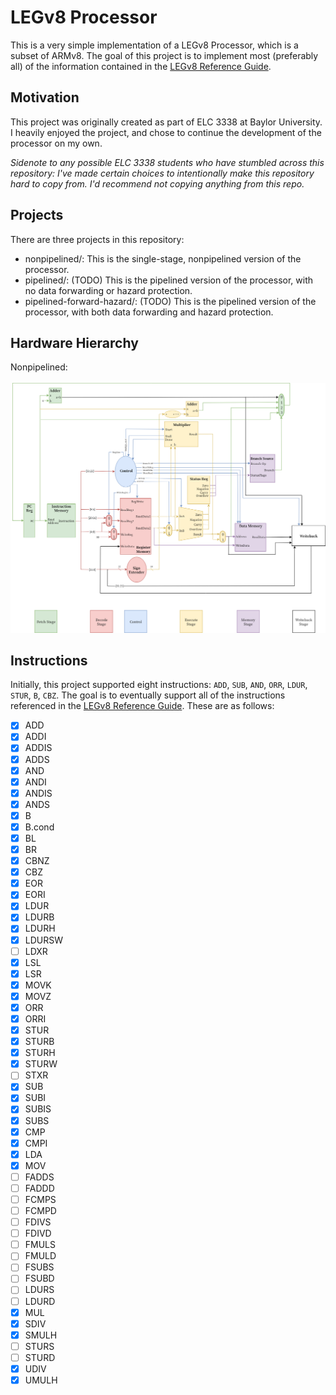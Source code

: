 # LEGv8 Processor

This is a very simple implementation of a LEGv8 Processor, which is a subset of ARMv8. The goal of this project is to implement most (preferably all) of the information contained in the [LEGv8 Reference Guide](resources/LEGv8_Reference.pdf). 

## Motivation

This project was originally created as part of ELC 3338 at Baylor University. I heavily enjoyed the project, and chose to continue the development of the processor on my own.

_Sidenote to any possible ELC 3338 students who have stumbled across this repository: I've made certain choices to intentionally make this repository hard to copy from. I'd recommend not copying anything from this repo._

## Projects

There are three projects in this repository:

- nonpipelined/: This is the single-stage, nonpipelined version of the processor.
- pipelined/: (TODO) This is the pipelined version of the processor, with no data forwarding or hazard protection.
- pipelined-forward-hazard/: (TODO) This is the pipelined version of the processor, with both data forwarding and hazard protection.

## Hardware Hierarchy

Nonpipelined:
<br />
<br />
![NonpipelinedDatapath](./nonpipelined/diagram.png)

## Instructions

Initially, this project supported eight instructions: `ADD`, `SUB`, `AND`, `ORR`, `LDUR`, `STUR`, `B`, `CBZ`. The goal is to eventually support all of the instructions referenced in the [LEGv8 Reference Guide](resources/LEGv8_Reference.pdf). These are as follows:

- [x] ADD
- [x] ADDI
- [x] ADDIS
- [x] ADDS
- [x] AND
- [x] ANDI
- [x] ANDIS
- [x] ANDS
- [x] B
- [x] B.cond
- [x] BL
- [x] BR
- [x] CBNZ
- [x] CBZ
- [x] EOR
- [x] EORI
- [x] LDUR
- [x] LDURB
- [x] LDURH
- [x] LDURSW
- [ ] LDXR
- [x] LSL
- [x] LSR
- [x] MOVK
- [x] MOVZ
- [x] ORR
- [x] ORRI
- [x] STUR
- [x] STURB
- [x] STURH
- [x] STURW
- [ ] STXR
- [x] SUB
- [x] SUBI
- [x] SUBIS
- [x] SUBS
- [x] CMP
- [x] CMPI
- [x] LDA
- [x] MOV
- [ ] FADDS
- [ ] FADDD
- [ ] FCMPS
- [ ] FCMPD
- [ ] FDIVS
- [ ] FDIVD
- [ ] FMULS
- [ ] FMULD
- [ ] FSUBS
- [ ] FSUBD
- [ ] LDURS
- [ ] LDURD
- [x] MUL
- [x] SDIV
- [x] SMULH
- [ ] STURS
- [ ] STURD
- [x] UDIV
- [x] UMULH
